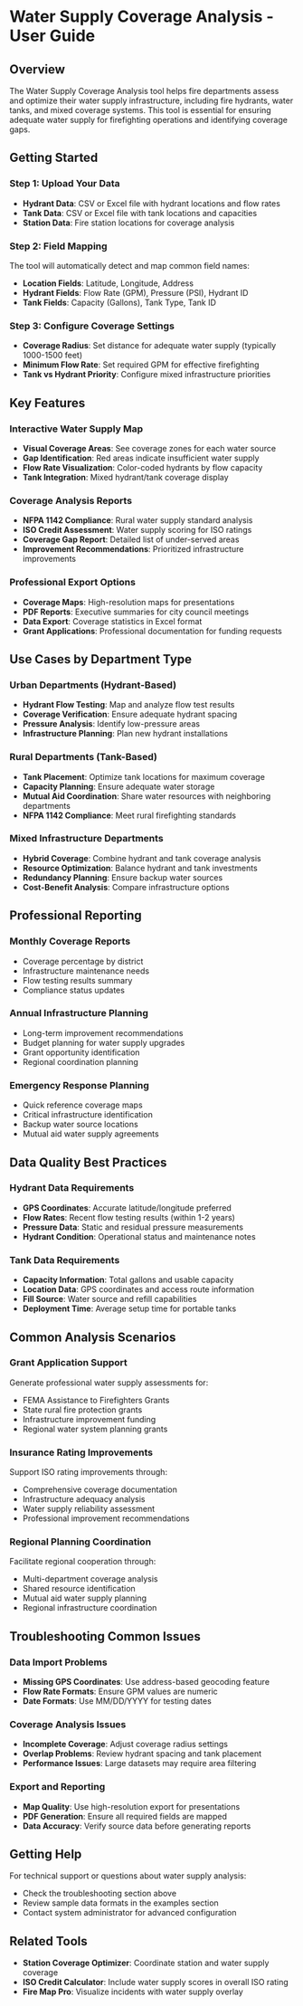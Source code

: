 # Water Supply Coverage Analysis - User Guide

## Overview

The Water Supply Coverage Analysis tool helps fire departments assess and optimize their water supply infrastructure, including fire hydrants, water tanks, and mixed coverage systems. This tool is essential for ensuring adequate water supply for firefighting operations and identifying coverage gaps.

## Getting Started

### Step 1: Upload Your Data
- **Hydrant Data**: CSV or Excel file with hydrant locations and flow rates
- **Tank Data**: CSV or Excel file with tank locations and capacities
- **Station Data**: Fire station locations for coverage analysis

### Step 2: Field Mapping
The tool will automatically detect and map common field names:
- **Location Fields**: Latitude, Longitude, Address
- **Hydrant Fields**: Flow Rate (GPM), Pressure (PSI), Hydrant ID
- **Tank Fields**: Capacity (Gallons), Tank Type, Tank ID

### Step 3: Configure Coverage Settings
- **Coverage Radius**: Set distance for adequate water supply (typically 1000-1500 feet)
- **Minimum Flow Rate**: Set required GPM for effective firefighting
- **Tank vs Hydrant Priority**: Configure mixed infrastructure priorities

## Key Features

### Interactive Water Supply Map
- **Visual Coverage Areas**: See coverage zones for each water source
- **Gap Identification**: Red areas indicate insufficient water supply
- **Flow Rate Visualization**: Color-coded hydrants by flow capacity
- **Tank Integration**: Mixed hydrant/tank coverage display

### Coverage Analysis Reports
- **NFPA 1142 Compliance**: Rural water supply standard analysis
- **ISO Credit Assessment**: Water supply scoring for ISO ratings
- **Coverage Gap Report**: Detailed list of under-served areas
- **Improvement Recommendations**: Prioritized infrastructure improvements

### Professional Export Options
- **Coverage Maps**: High-resolution maps for presentations
- **PDF Reports**: Executive summaries for city council meetings
- **Data Export**: Coverage statistics in Excel format
- **Grant Applications**: Professional documentation for funding requests

## Use Cases by Department Type

### Urban Departments (Hydrant-Based)
- **Hydrant Flow Testing**: Map and analyze flow test results
- **Coverage Verification**: Ensure adequate hydrant spacing
- **Pressure Analysis**: Identify low-pressure areas
- **Infrastructure Planning**: Plan new hydrant installations

### Rural Departments (Tank-Based)
- **Tank Placement**: Optimize tank locations for maximum coverage
- **Capacity Planning**: Ensure adequate water storage
- **Mutual Aid Coordination**: Share water resources with neighboring departments
- **NFPA 1142 Compliance**: Meet rural firefighting standards

### Mixed Infrastructure Departments
- **Hybrid Coverage**: Combine hydrant and tank coverage analysis
- **Resource Optimization**: Balance hydrant and tank investments
- **Redundancy Planning**: Ensure backup water sources
- **Cost-Benefit Analysis**: Compare infrastructure options

## Professional Reporting

### Monthly Coverage Reports
- Coverage percentage by district
- Infrastructure maintenance needs
- Flow testing results summary
- Compliance status updates

### Annual Infrastructure Planning
- Long-term improvement recommendations
- Budget planning for water supply upgrades
- Grant opportunity identification
- Regional coordination planning

### Emergency Response Planning
- Quick reference coverage maps
- Critical infrastructure identification
- Backup water source locations
- Mutual aid water supply agreements

## Data Quality Best Practices

### Hydrant Data Requirements
- **GPS Coordinates**: Accurate latitude/longitude preferred
- **Flow Rates**: Recent flow testing results (within 1-2 years)
- **Pressure Data**: Static and residual pressure measurements
- **Hydrant Condition**: Operational status and maintenance notes

### Tank Data Requirements
- **Capacity Information**: Total gallons and usable capacity
- **Location Data**: GPS coordinates and access route information
- **Fill Source**: Water source and refill capabilities
- **Deployment Time**: Average setup time for portable tanks

## Common Analysis Scenarios

### Grant Application Support
Generate professional water supply assessments for:
- FEMA Assistance to Firefighters Grants
- State rural fire protection grants
- Infrastructure improvement funding
- Regional water system planning grants

### Insurance Rating Improvements
Support ISO rating improvements through:
- Comprehensive coverage documentation
- Infrastructure adequacy analysis
- Water supply reliability assessment
- Professional improvement recommendations

### Regional Planning Coordination
Facilitate regional cooperation through:
- Multi-department coverage analysis
- Shared resource identification
- Mutual aid water supply planning
- Regional infrastructure coordination

## Troubleshooting Common Issues

### Data Import Problems
- **Missing GPS Coordinates**: Use address-based geocoding feature
- **Flow Rate Formats**: Ensure GPM values are numeric
- **Date Formats**: Use MM/DD/YYYY for testing dates

### Coverage Analysis Issues
- **Incomplete Coverage**: Adjust coverage radius settings
- **Overlap Problems**: Review hydrant spacing and tank placement
- **Performance Issues**: Large datasets may require area filtering

### Export and Reporting
- **Map Quality**: Use high-resolution export for presentations
- **PDF Generation**: Ensure all required fields are mapped
- **Data Accuracy**: Verify source data before generating reports

## Getting Help

For technical support or questions about water supply analysis:
- Check the troubleshooting section above
- Review sample data formats in the examples section
- Contact system administrator for advanced configuration

## Related Tools

- **Station Coverage Optimizer**: Coordinate station and water supply coverage
- **ISO Credit Calculator**: Include water supply scores in overall ISO rating
- **Fire Map Pro**: Visualize incidents with water supply overlay